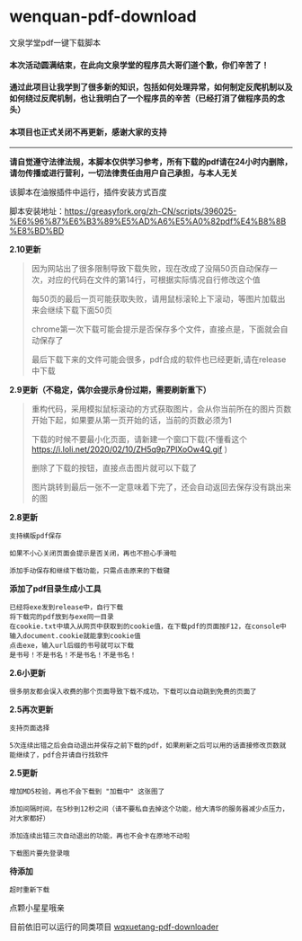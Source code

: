 # wenquan-pdf-download
文泉学堂pdf一键下载脚本

#### 本次活动圆满结束，在此向文泉学堂的程序员大哥们道个歉，你们辛苦了！
#### 通过此项目让我学到了很多新的知识，包括如何处理异常，如何制定反爬机制以及如何绕过反爬机制，也让我明白了一个程序员的辛苦（已经打消了做程序员的念头）
#### 本项目也正式关闭不再更新，感谢大家的支持

---

**请自觉遵守法律法规，本脚本仅供学习参考，所有下载的pdf请在24小时内删除，请勿传播或进行营利，一切法律责任由用户自己承担，与本人无关**

该脚本在油猴插件中运行，插件安装方式百度

脚本安装地址：https://greasyfork.org/zh-CN/scripts/396025-%E6%96%87%E6%B3%89%E5%AD%A6%E5%A0%82pdf%E4%B8%8B%E8%BD%BD

**2.10更新**
>
> 因为网站出了很多限制导致下载失败，现在改成了没隔50页自动保存一次，对应的代码在文件的第14行，可根据实际情况自行修改这个值
>
> 每50页的最后一页可能获取失败，请用鼠标滚轮上下滚动，等图片加载出来会继续下载下面50页
>
> chrome第一次下载可能会提示是否保存多个文件，直接点是，下面就会自动保存了
>
> 最后下载下来的文件可能会很多，pdf合成的软件也已经更新,请在release中下载
>

**2.9更新（不稳定，偶尔会提示身份过期，需要刷新重下）**
>
> 重构代码，采用模拟鼠标滚动的方式获取图片，会从你当前所在的图片页数开始下起，如果要从第一页开始的话，当前的页数必须为1
>
> 下载的时候不要最小化页面，请新建一个窗口下载(不懂看这个 https://i.loli.net/2020/02/10/ZH5q9p7PlXoOw4Q.gif )
>
> 删除了下载的按钮，直接点击图片就可以下载了
>
> 图片跳转到最后一张不一定意味着下完了，还会自动返回去保存没有跳出来的图
>

**2.8更新**
```
支持横版pdf保存

如果不小心关闭页面会提示是否关闭，再也不担心手滑啦

添加手动保存和继续下载功能，只需点击原来的下载键
```

**添加了pdf目录生成小工具**
```
已经将exe发到release中，自行下载
将下载完的pdf放到与exe同一目录
在cookie.txt中填入从网页中获取到的cookie值，在下载pdf的页面按F12，在console中输入document.cookie就能拿到cookie值
点击exe，输入url后缀的书号就可以下载
是书号！不是书名！不是书名！不是书名！
```

**2.6小更新**
```
很多朋友都会误入收费的那个页面导致下载不成功，下载可以自动跳到免费的页面了
```

**2.5再次更新**
```
支持页面选择

5次连续出错之后会自动退出并保存之前下载的pdf，如果刷新之后可以用的话直接修改页数就能继续了，pdf合并请自行找软件

```
**2.5更新**
```
增加MD5校验，再也不会下载到 "加载中" 这张图了

添加间隔时间，在5秒到12秒之间（请不要私自去掉这个功能，给大清华的服务器减少点压力，对大家都好）

添加连续出错三次自动退出的功能，再也不会卡在原地不动啦

下载图片要先登录哦
```
**待添加**
```
超时重新下载
```

点颗小星星哦亲

目前依旧可以运行的同类项目
[wqxuetang-pdf-downloader](https://github.com/SweetInk/wqxuetang-pdf-downloader) 
